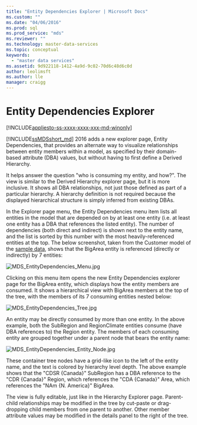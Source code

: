 ```yaml
---
title: "Entity Dependencies Explorer | Microsoft Docs"
ms.custom: ""
ms.date: "04/06/2016"
ms.prod: sql
ms.prod_service: "mds"
ms.reviewer: ""
ms.technology: master-data-services
ms.topic: conceptual
keywords: 
  - "master data services"
ms.assetid: 9d922118-1412-4a9d-9c02-70d6c48d6c0d
author: leolimsft
ms.author: lle
manager: craigg
---
```

# Entity Dependencies Explorer

[!INCLUDE[appliesto-ss-xxxx-xxxx-xxx-md-winonly](../includes/appliesto-ss-xxxx-xxxx-xxx-md-winonly.md)]

  
[!INCLUDE[ssMDSshort_md](../includes/ssmdsshort-md.md)] 2016 adds a new explorer page, Entity Dependencies, that provides an alternate way to visualize relationships between entity members within a model, as specified by their domain-based attribute (DBA) values, but without having to first define a Derived Hierarchy.   
  
It helps answer the question "who is consuming my entity, and how?". The view is similar to the Derived Hierarchy explorer page, but it is more inclusive. It shows all DBA relationships, not just those defined as part of a particular hierarchy. A hierarchy definition is not required because the displayed hierarchical structure is simply inferred from existing DBAs.  
  
In the Explorer page menu, the Entity Dependencies menu item lists all entities in the model that are depended on by at least one entity (i.e. at least one entity has a DBA that references the listed entity). The number of dependencies (both direct and indirect) is shown next to the entity name, and the list is sorted by this number with the most heavily-referenced entities at the top. The below screenshot, taken from the Customer model of the [sample data](https://msdn.microsoft.com/library/master-data-services-sample.aspx), shows that the BigArea entity is referenced (directly or indirectly) by 7 entities:  
  
![MDS_EntityDependencies_Menu.jpg](../master-data-services/media/mds-entitydependencies-menu-jpg.jpg)  
    
Clicking on this menu item opens the new Entity Dependencies explorer page for the BigArea entity, which displays how the entity members are consumed. It shows a hierarchical view with BigArea members at the top of the tree, with the members of its 7 consuming entities nested below:  
  
![MDS_EntityDependencies_Tree.jpg](../master-data-services/media/mds-entitydependencies-tree-jpg.jpg)  
    
An entity may be directly consumed by more than one entity. In the above example, both the SubRegion and RegionClimate entities consume (have DBA references to) the Region entity. The members of each consuming entity are grouped together under a parent node that bears the entity name:   
  
![MDS_EntityDependencies_Entity_Node.jpg](../master-data-services/media/mds-entitydependencies-entity-node-jpg.jpg)  
  
These container tree nodes have a grid-like icon to the left of the entity name, and the text is colored by hierarchy level depth. The above example shows that the "CDSR {Canada}" SubRegion has a DBA reference to the "CDR {Canada}" Region, which references the "CDA {Canada}" Area, which references the "NAm {N. America}" BigArea.  
  
The view is fully editable, just like in the Hierarchy Explorer page. Parent-child relationships may be modified in the tree by cut-paste or drag-dropping child members from one parent to another. Other member attribute values may be modified in the details panel to the right of the tree.   
  
  
  
  

